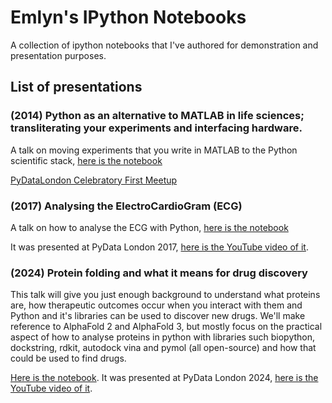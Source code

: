 # Emlyn's IPython Notebooks

A collection of ipython notebooks that I've authored for demonstration and presentation purposes.

## List of presentations

### (2014) Python as an alternative to MATLAB in life sciences; transliterating your experiments and interfacing hardware.

A talk on moving experiments that you write in MATLAB to the Python scientific
stack, [here is the notebook](./matlab_to_python/matlab_to_python.ipynb)

[PyDataLondon Celebratory First Meetup](http://www.meetup.com/PyData-London-Meetup/events/179396812/)

### (2017) Analysing the ElectroCardioGram (ECG)

A talk on how to analyse the ECG with Python, [here is the notebook](./analysing_ecg/analysing_ecg.ipynb)

It was presented at PyData London 2017, [here is the YouTube video of it](https://www.youtube.com/watch?v=WyjGCEWU4zY).

### (2024) Protein folding and what it means for drug discovery

This talk will give you just enough background to understand what proteins are, how therapeutic outcomes occur when you interact with them
and Python and it's libraries can be used to discover new drugs. We'll make reference to AlphaFold 2 and AlphaFold 3, but mostly focus on
the practical aspect of how to analyse proteins in python with libraries such biopython, dockstring, rdkit, autodock vina and pymol (all
open-source) and how that could be used to find drugs.

[Here is the notebook](./protein_folding_drug_discovery/protein_folding_drug_discovery.ipynb). It was
presented at PyData London 2024, [here is the YouTube video of it](https://www.youtube.com/watch?v=1H5Xywx0Hz8).